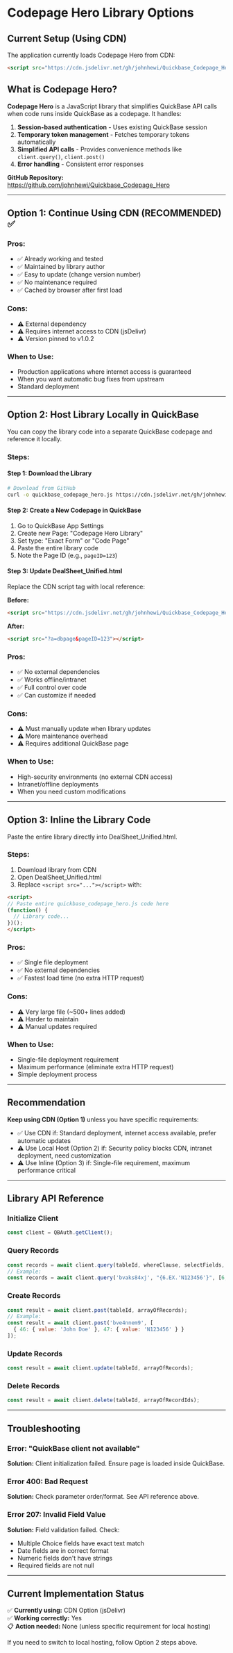 # Codepage Hero Library Options

## Current Setup (Using CDN)

The application currently loads Codepage Hero from CDN:
```html
<script src="https://cdn.jsdelivr.net/gh/johnhewi/Quickbase_Codepage_Hero@v1.0.2/quickbase_codepage_hero.js"></script>
```

## What is Codepage Hero?

**Codepage Hero** is a JavaScript library that simplifies QuickBase API calls when code runs inside QuickBase as a codepage. It handles:

1. **Session-based authentication** - Uses existing QuickBase session
2. **Temporary token management** - Fetches temporary tokens automatically
3. **Simplified API calls** - Provides convenience methods like `client.query()`, `client.post()`
4. **Error handling** - Consistent error responses

**GitHub Repository:** https://github.com/johnhewi/Quickbase_Codepage_Hero

---

## Option 1: Continue Using CDN (RECOMMENDED) ✅

### Pros:
- ✅ Already working and tested
- ✅ Maintained by library author
- ✅ Easy to update (change version number)
- ✅ No maintenance required
- ✅ Cached by browser after first load

### Cons:
- ⚠️ External dependency
- ⚠️ Requires internet access to CDN (jsDelivr)
- ⚠️ Version pinned to v1.0.2

### When to Use:
- Production applications where internet access is guaranteed
- When you want automatic bug fixes from upstream
- Standard deployment

---

## Option 2: Host Library Locally in QuickBase

You can copy the library code into a separate QuickBase codepage and reference it locally.

### Steps:

#### Step 1: Download the Library
```bash
# Download from GitHub
curl -o quickbase_codepage_hero.js https://cdn.jsdelivr.net/gh/johnhewi/Quickbase_Codepage_Hero@v1.0.2/quickbase_codepage_hero.js
```

#### Step 2: Create a New Codepage in QuickBase
1. Go to QuickBase App Settings
2. Create new Page: "Codepage Hero Library"
3. Set type: "Exact Form" or "Code Page"
4. Paste the entire library code
5. Note the Page ID (e.g., `pageID=123`)

#### Step 3: Update DealSheet_Unified.html
Replace the CDN script tag with local reference:

**Before:**
```html
<script src="https://cdn.jsdelivr.net/gh/johnhewi/Quickbase_Codepage_Hero@v1.0.2/quickbase_codepage_hero.js"></script>
```

**After:**
```html
<script src="?a=dbpage&pageID=123"></script>
```

### Pros:
- ✅ No external dependencies
- ✅ Works offline/intranet
- ✅ Full control over code
- ✅ Can customize if needed

### Cons:
- ⚠️ Must manually update when library updates
- ⚠️ More maintenance overhead
- ⚠️ Requires additional QuickBase page

### When to Use:
- High-security environments (no external CDN access)
- Intranet/offline deployments
- When you need custom modifications

---

## Option 3: Inline the Library Code

Paste the entire library directly into DealSheet_Unified.html.

### Steps:

1. Download library from CDN
2. Open DealSheet_Unified.html
3. Replace `<script src="..."></script>` with:
```html
<script>
// Paste entire quickbase_codepage_hero.js code here
(function() {
  // Library code...
})();
</script>
```

### Pros:
- ✅ Single file deployment
- ✅ No external dependencies
- ✅ Fastest load time (no extra HTTP request)

### Cons:
- ⚠️ Very large file (~500+ lines added)
- ⚠️ Harder to maintain
- ⚠️ Manual updates required

### When to Use:
- Single-file deployment requirement
- Maximum performance (eliminate extra HTTP request)
- Simple deployment process

---

## Recommendation

**Keep using CDN (Option 1)** unless you have specific requirements:

- ✅ Use CDN if: Standard deployment, internet access available, prefer automatic updates
- ⚠️ Use Local Host (Option 2) if: Security policy blocks CDN, intranet deployment, need customization
- ⚠️ Use Inline (Option 3) if: Single-file requirement, maximum performance critical

---

## Library API Reference

### Initialize Client
```javascript
const client = QBAuth.getClient();
```

### Query Records
```javascript
const records = await client.query(tableId, whereClause, selectFields, options);
// Example:
const records = await client.query('bvaks84xj', "{6.EX.'N123456'}", [6, 10, 11, 12], { skip: 0, top: 2 });
```

### Create Records
```javascript
const result = await client.post(tableId, arrayOfRecords);
// Example:
const result = await client.post('bve4nnem9', [
  { 46: { value: 'John Doe' }, 47: { value: 'N123456' } }
]);
```

### Update Records
```javascript
const result = await client.update(tableId, arrayOfRecords);
```

### Delete Records
```javascript
const result = await client.delete(tableId, arrayOfRecordIds);
```

---

## Troubleshooting

### Error: "QuickBase client not available"
**Solution:** Client initialization failed. Ensure page is loaded inside QuickBase.

### Error 400: Bad Request
**Solution:** Check parameter order/format. See API reference above.

### Error 207: Invalid Field Value
**Solution:** Field validation failed. Check:
- Multiple Choice fields have exact text match
- Date fields are in correct format
- Numeric fields don't have strings
- Required fields are not null

---

## Current Implementation Status

✅ **Currently using:** CDN Option (jsDelivr)  
✅ **Working correctly:** Yes  
📋 **Action needed:** None (unless specific requirement for local hosting)

If you need to switch to local hosting, follow Option 2 steps above.
